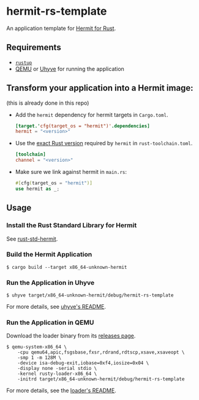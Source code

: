 # hermit-rs-template

An application template for [Hermit for Rust](https://github.com/hermit-os/hermit-rs).


## Requirements

* [`rustup`](https://www.rust-lang.org/tools/install)
* [QEMU](https://www.qemu.org/) or [Uhyve](https://github.com/hermit-os/uhyve) for running the application


## Transform your application into a Hermit image:

(this is already done in this repo)

*   Add the `hermit` dependency for hermit targets in `Cargo.toml`.

    ```toml
    [target.'cfg(target_os = "hermit")'.dependencies]
    hermit = "<version>"
    ```

*   Use the [exact Rust version](rust-toolchain.toml#L2) required by `hermit` in `rust-toolchain.toml`.

    ```toml
    [toolchain]
    channel = "<version>"
    ```

*   Make sure we link against hermit in `main.rs`:

    ```rust
    #[cfg(target_os = "hermit")]
    use hermit as _;
    ```


## Usage

### Install the Rust Standard Library for Hermit

See [rust-std-hermit](https://github.com/hermit-os/rust-std-hermit).

### Build the Hermit Application

``` 
$ cargo build --target x86_64-unknown-hermit
```


### Run the Application in Uhyve

```
$ uhyve target/x86_64-unknown-hermit/debug/hermit-rs-template
```

For more details, see [uhyve's README](https://github.com/hermit-os/uhyve/blob/master/README.md).


### Run the Application in QEMU

Download the loader binary from its [releases page](https://github.com/hermit-os/loader/releases).

```
$ qemu-system-x86_64 \
    -cpu qemu64,apic,fsgsbase,fxsr,rdrand,rdtscp,xsave,xsaveopt \
    -smp 1 -m 128M \
    -device isa-debug-exit,iobase=0xf4,iosize=0x04 \
    -display none -serial stdio \
    -kernel rusty-loader-x86_64 \
    -initrd target/x86_64-unknown-hermit/debug/hermit-rs-template
```

For more details, see the [loader's README](https://github.com/hermit-os/loader/blob/master/README.md).
